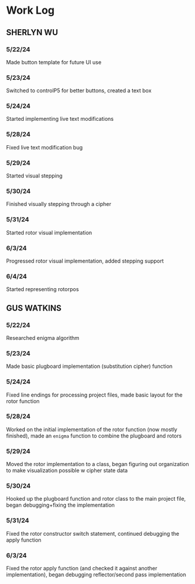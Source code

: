 # Work Log

## SHERLYN WU

### 5/22/24

Made button template for future UI use

### 5/23/24

Switched to controlP5 for better buttons, created a text box

### 5/24/24

Started implementing live text modifications

### 5/28/24

Fixed live text modification bug

### 5/29/24

Started visual stepping

### 5/30/24

Finished visually stepping through a cipher 

### 5/31/24

Started rotor visual implementation

### 6/3/24

Progressed rotor visual implementation, added stepping support

### 6/4/24

Started representing rotorpos

## GUS WATKINS

### 5/22/24

Researched enigma algorithm

### 5/23/24

Made basic plugboard implementation (substitution cipher) function

### 5/24/24

Fixed line endings for processing project files, made basic layout for the rotor function

### 5/28/24

Worked on the initial implementation of the rotor function (now mostly finished), made an `enigma` function to combine the plugboard and rotors

### 5/29/24

Moved the rotor implementation to a class, began figuring out organization to make visualization possible w cipher state data

### 5/30/24

Hooked up the plugboard function and rotor class to the main project file, began debugging+fixing the implementation

### 5/31/24

Fixed the rotor constructor switch statement, continued debugging the apply function

### 6/3/24

Fixed the rotor apply function (and checked it against another implementation), began debugging reflector/second pass implementation

